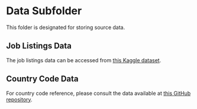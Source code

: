 # Data Subfolder

This folder is designated for storing source data.

## Job Listings Data
The job listings data can be accessed from [this Kaggle dataset](https://www.kaggle.com/datasets/shivamb/real-or-fake-fake-jobposting-prediction).

## Country Code Data
For country code reference, please consult the data available at [this GitHub repository](https://github.com/lukes/ISO-3166-Countries-with-Regional-Codes/blob/master/all/all.csv).